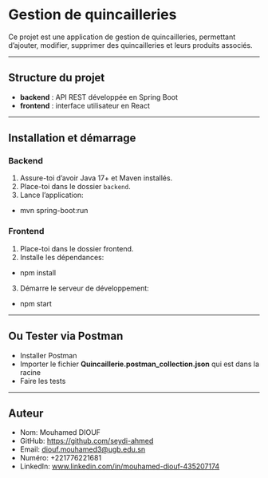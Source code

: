 # Gestion de quincailleries
Ce projet est une application de gestion de quincailleries, permettant d’ajouter, modifier, supprimer des quincailleries et leurs produits associés.

---

## Structure du projet

- **backend** : API REST développée en Spring Boot
- **frontend** : interface utilisateur en React

---

## Installation et démarrage

### Backend

1. Assure-toi d’avoir Java 17+ et Maven installés.
2. Place-toi dans le dossier `backend`.
3. Lance l’application:
- mvn spring-boot:run

### Frontend

1. Place-toi dans le dossier frontend.
2. Installe les dépendances:
- npm install
3. Démarre le serveur de développement:
- npm start


---

## Ou Tester via Postman
- Installer Postman
- Importer le fichier **Quincaillerie.postman_collection.json** qui est dans la racine
- Faire les tests

---

## Auteur
- Nom: Mouhamed DIOUF
- GitHub: https://github.com/seydi-ahmed
- Email: diouf.mouhamed3@ugb.edu.sn
- Numéro: +221776221681
- LinkedIn: www.linkedin.com/in/mouhamed-diouf-435207174
